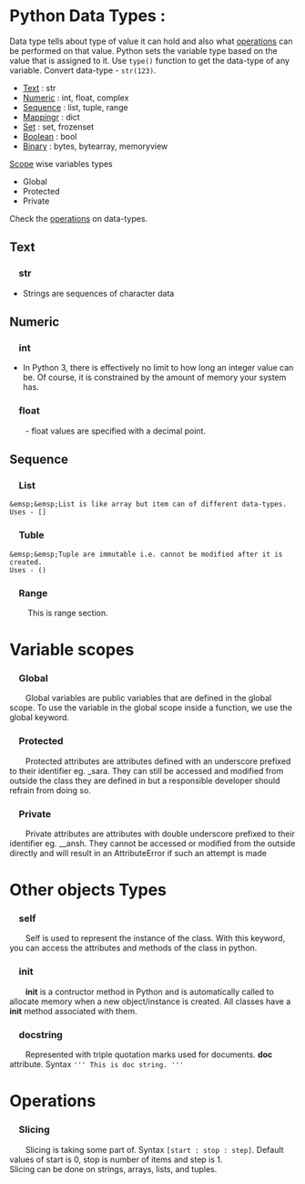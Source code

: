 # Python Data Types :

Data type tells about type of value it can hold and also what [operations](#operations) can be performed on that value.
Python sets the variable type based on the value that is assigned to it.
Use ```type()``` function to get the data-type of any variable.
Convert data-type - ```str(123)```.

- [Text](#text)    : str
- [Numeric](#numeric)    : int, float, complex
- [Sequence](#sequence)    : list, tuple, range
- [Mappingr](#mapping)    : dict
- [Set](#set)    : set, frozenset
- [Boolean](#boolean)    : bool
- [Binary](#binary)    : bytes, bytearray, memoryview

[Scope](#variable-scopes) wise variables types
- Global
- Protected
- Private

Check the [operations](#operations) on data-types.

## Text
### &emsp;str
- Strings are sequences of character data


## Numeric
### &emsp;int
- In Python 3, there is effectively no limit to how long an integer value can be. Of course, it is constrained by the amount of memory your system has.

### &emsp;float
&emsp;&emsp;- float values are specified with a decimal point.


## Sequence
### &emsp;List
    &emsp;&emsp;List is like array but item can of different data-types.
    Uses - []
    
### &emsp;Tuble
    &emsp;&emsp;Tuple are immutable i.e. cannot be modified after it is created.
    Uses - ()
    
### &emsp;Range
&emsp;&emsp; This is range section.

# Variable scopes
### &emsp;Global
&emsp;&emsp;Global variables are public variables that are defined in the global scope. To use the variable in the global scope inside a function, we use the global keyword.

### &emsp;Protected
&emsp;&emsp;Protected attributes are attributes defined with an underscore prefixed to their identifier eg. \_sara. They can still be accessed and modified from outside the class they are defined in but a responsible developer should refrain from doing so.

### &emsp;Private
&emsp;&emsp;Private attributes are attributes with double underscore prefixed to their identifier eg. \_\_ansh. They cannot be accessed or modified from the outside directly and will result in an AttributeError if such an attempt is made

# Other objects Types

### &emsp;self
&emsp;&emsp;Self is used to represent the instance of the class. With this keyword, you can access the attributes and methods of the class in python.

### &emsp;__init__
&emsp;&emsp;__init__ is a contructor method in Python and is automatically called to allocate memory when a new object/instance is created. All classes have a __init__ method associated with them.

### &emsp;docstring
&emsp;&emsp;Represented with triple quotation marks used for documents. __doc__ attribute.
Syntax ``` ''' This is doc string. '''  ```

# Operations

### &emsp;Slicing
&emsp;&emsp;Slicing is taking some part of. Syntax ``` [start : stop : step] ```. Default values of start is 0, stop is number of items and step is 1.  
Slicing can be done on strings, arrays, lists, and tuples.
